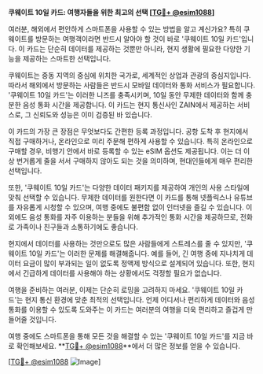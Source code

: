 **쿠웨이트 10일 카드: 여행자들을 위한 최고의 선택 [[TG💪+ @esim1088](https://t.me/s/esim1088)]**

여러분, 해외에서 편안하게 스마트폰을 사용할 수 있는 방법을 알고 계신가요? 특히 쿠웨이트를 방문하는 여행객이라면 반드시 알아야 할 것이 바로 '쿠웨이트 10일 카드'입니다. 이 카드는 단순히 데이터를 제공하는 것뿐만 아니라, 현지 생활에 필요한 다양한 기능을 제공하는 스마트한 선택입니다.

쿠웨이트는 중동 지역의 중심에 위치한 국가로, 세계적인 상업과 관광의 중심지입니다. 따라서 해외에서 방문하는 사람들은 반드시 모바일 데이터와 통화 서비스가 필요합니다. '쿠웨이트 10일 카드'는 이러한 니즈를 충족시키며, 10일 동안 무제한 데이터와 함께 충분한 음성 통화 시간을 제공합니다. 이 카드는 현지 통신사인 ZAIN에서 제공하는 서비스로, 그 신뢰도와 성능은 이미 검증된 바 있습니다.

이 카드의 가장 큰 장점은 무엇보다도 간편한 등록 과정입니다. 공항 도착 후 현지에서 직접 구매하거나, 온라인으로 미리 주문해 편하게 사용할 수 있습니다. 특히 온라인으로 구매할 경우, 비행기 안에서 바로 등록할 수 있는 eSIM 옵션도 제공됩니다. 이는 더 이상 번거롭게 줄을 서서 구매하지 않아도 되는 것을 의미하며, 현대인들에게 매우 편리한 선택입니다.

또한, '쿠웨이트 10일 카드'는 다양한 데이터 패키지를 제공하여 개인의 사용 스타일에 맞춰 선택할 수 있습니다. 무제한 데이터를 원한다면 이 카드를 통해 넷플릭스나 유튜브를 자유롭게 시청할 수 있으며, 여행 중에도 불편함 없이 인터넷을 즐길 수 있습니다. 이 외에도 음성 통화를 자주 이용하는 분들을 위해 추가적인 통화 시간을 제공하므로, 전화로 가족이나 친구들과 소통하기에도 좋습니다.

현지에서 데이터를 사용하는 것만으로도 많은 사람들에게 스트레스를 줄 수 있지만, '쿠웨이트 10일 카드'는 이러한 문제를 해결해줍니다. 예를 들어, 긴 여행 중에 지나치게 데이터 요금이 많이 부과되는 일이 없도록 정액제 방식으로 설계되어 있습니다. 또한, 현지에서 긴급하게 데이터를 사용해야 하는 상황에서도 걱정할 필요가 없습니다.

여행을 준비하는 여러분, 이제는 단순히 로밍을 고려하지 마세요. '쿠웨이트 10일 카드'는 현지 통신 환경에 맞춘 최적의 선택입니다. 언제 어디서나 편리하게 데이터와 음성 통화를 이용할 수 있도록 도와주는 이 카드는 여러분의 여행을 더욱 편리하고 즐겁게 만들어줄 것입니다.

여행 중에도 스마트폰을 통해 모든 것을 해결할 수 있는 '쿠웨이트 10일 카드'를 지금 바로 확인해보세요. **[TG💪+ @esim1088](https://t.me/s/esim1088)**에서 더 많은 정보를 얻을 수 있습니다.

[[TG💪+ @esim1088](https://t.me/s/esim1088) ![Image](https://i.postimg.cc/Y0z9fWf4/image.png)]